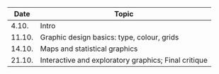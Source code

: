 | Date   | 	Topic                                                |
|--------|-------------------------------------------------------|
| 4.10.  |	Intro                                                |
| 11.10. |	Graphic design basics: type, colour, grids           |
| 14.10. |	Maps and statistical graphics                        |
| 21.10. |	Interactive and exploratory graphics; Final critique | 
